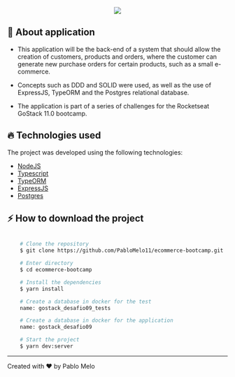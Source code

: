 <p align="center">
<img src="https://ik.imagekit.io/rmpz8b4ytr/logo_gostack_xOQ3emgGa.png"/>
</p>

## 🚀 About application

- This application will be the back-end of a system that should allow the creation of customers, products and orders, where the customer can generate new purchase orders for certain products, such as a small e-commerce.

- Concepts such as DDD and SOLID were used, as well as the use of ExpressJS, TypeORM and the Postgres relational database.

- The application is part of a series of challenges for the Rocketseat GoStack 11.0 bootcamp.

## 🔥️ Technologies used

The project was developed using the following technologies:

- [NodeJS](https://nodejs.org/en/)
- [Typescript](https://www.typescriptlang.org/)
- [TypeORM](https://typeorm.io/#/)
- [ExpressJS](https://expressjs.com/pt-br/)
- [Postgres](https://www.postgresql.org/)

## ⚡️ How to download the project

```bash

    # Clone the repository
    $ git clone https://github.com/PabloMelo11/ecommerce-bootcamp.git

    # Enter directory
    $ cd ecommerce-bootcamp

    # Install the dependencies
    $ yarn install

    # Create a database in docker for the test
    name: gostack_desafio09_tests

    # Create a database in docker for the application
    name: gostack_desafio09

    # Start the project
    $ yarn dev:server
```

---

Created with ❤️ by Pablo Melo
